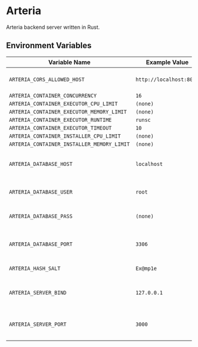 # Arteria

Arteria backend server written in Rust.

## Environment Variables

| Variable Name                              | Example Value           | Description                       |
| ------------------------------------------ | ----------------------- | --------------------------------- |
| `ARTERIA_CORS_ALLOWED_HOST`                | `http://localhost:8080` | CORS allowed domains              |
| `ARTERIA_CONTAINER_CONCURRENCY`            | `16`                    |                                   |
| `ARTERIA_CONTAINER_EXECUTOR_CPU_LIMIT`     | `(none)`                |                                   |
| `ARTERIA_CONTAINER_EXECUTOR_MEMORY_LIMIT`  | `(none)`                |                                   |
| `ARTERIA_CONTAINER_EXECUTOR_RUNTIME`       | `runsc`                 |                                   |
| `ARTERIA_CONTAINER_EXECUTOR_TIMEOUT`       | `10`                    |                                   |
| `ARTERIA_CONTAINER_INSTALLER_CPU_LIMIT`    | `(none)`                |                                   |
| `ARTERIA_CONTAINER_INSTALLER_MEMORY_LIMIT` | `(none)`                |                                   |
| `ARTERIA_DATABASE_HOST`                    | `localhost`             | MySQL database connection address |
| `ARTERIA_DATABASE_USER`                    | `root`                  | MySQL database user               |
| `ARTERIA_DATABASE_PASS`                    | `(none)`                | MySQL database password           |
| `ARTERIA_DATABASE_PORT`                    | `3306`                  | MySQL database connection port    |
| `ARTERIA_HASH_SALT`                        | `Ex@mp1e`               | Hash ID salt value                |
| `ARTERIA_SERVER_BIND`                      | `127.0.0.1`             | Arteria server binding address    |
| `ARTERIA_SERVER_PORT`                      | `3000`                  | Arteria server binding port       |
